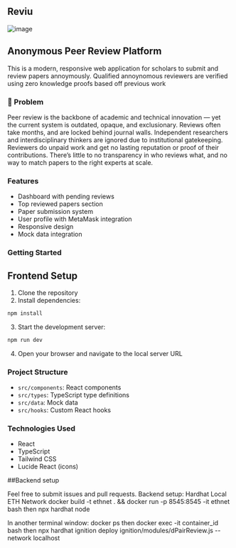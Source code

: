 ## Reviu
![image](https://github.com/user-attachments/assets/0d82db4a-a8f3-428d-8d3a-4e8e24afbcd9)

## Anonymous Peer Review Platform

This is a modern, responsive web application for scholars to submit and review papers annoymously. Qualified annoynomous reviewers are verified using zero knowledge proofs based off previous work

### 🎯 Problem
Peer review is the backbone of academic and technical innovation — yet the current system is outdated, opaque, and exclusionary.
  Reviews often take months, and are locked behind journal walls.
  Independent researchers and interdisciplinary thinkers are ignored due to institutional gatekeeping.
  Reviewers do unpaid work and get no lasting reputation or proof of their contributions.
  There’s little to no transparency in who reviews what, and no way to match papers to the right experts at scale.

### Features

- Dashboard with pending reviews
- Top reviewed papers section
- Paper submission system
- User profile with MetaMask integration
- Responsive design
- Mock data integration

### Getting Started
## Frontend Setup

1. Clone the repository
2. Install dependencies:
```bash
npm install
```

3. Start the development server:
```bash
npm run dev
```

4. Open your browser and navigate to the local server URL

### Project Structure

- `src/components`: React components
- `src/types`: TypeScript type definitions
- `src/data`: Mock data
- `src/hooks`: Custom React hooks

### Technologies Used

- React
- TypeScript
- Tailwind CSS
- Lucide React (icons)

##Backend setup

Feel free to submit issues and pull requests.
Backend setup:
Hardhat Local ETH Network
docker build -t ethnet . && docker run -p 8545:8545 -it ethnet bash then npx hardhat node

In another terminal window: docker ps then docker exec -it container_id bash then npx hardhat ignition deploy ignition/modules/dPairReview.js --network localhost
